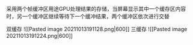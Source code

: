 采用两个帧缓冲区用途GPU处理结果的存储，当屏幕显示其中一个缓存区内容时，另一个缓冲区继续等待下一个缓冲结果，两个缓冲区依次进行交替


双缓存
![[Pasted image 20211013191128.png|600]]
三缓存
![[Pasted image 20211013191224.png|600]]

